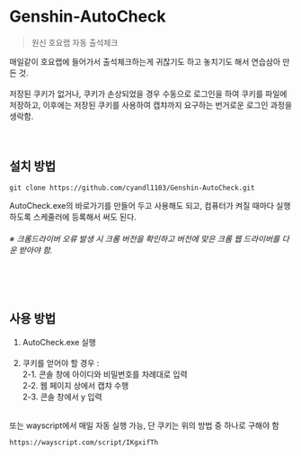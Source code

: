 # Genshin-AutoCheck
> 원신 호요랩 자동 출석체크

매일같이 호요랩에 들어가서 출석체크하는게 귀찮기도 하고 놓치기도 해서 연습삼아 만든 것. 
<br><br>
저장된 쿠키가 없거나, 쿠키가 손상되었을 경우 수동으로 로그인을 하여 쿠키를 파일에 저장하고, 이후에는 저장된 쿠키를 사용하여 캡챠까지 요구하는 번거로운 로그인 과정을 생락함.
<br><br><br>

## 설치 방법
```
git clone https://github.com/cyandl1103/Genshin-AutoCheck.git
```
AutoCheck.exe의 바로가기를 만들어 두고 사용해도 되고,
컴퓨터가 켜질 때마다 실행하도록 스케줄러에 등록해서 써도 된다.

###### ※ 크롬드라이버 오류 발생 시 크롬 버전을 확인하고 버전에 맞은 크롬 웹 드라이버를 다운 받아야 함.
<br><br>

## 사용 방법
1. AutoCheck.exe 실행<br><br>
2. 쿠키를 얻어야 할 경우 :<br>
2-1. 콘솔 창에 아이디와 비밀번호를 차례대로 입력<br>
2-2. 웹 페이지 상에서 캡챠 수행<br>
2-3. 콘솔 창에서 y 입력<br><br>

또는 wayscript에서 매일 자동 실행 가능, 단 쿠키는 위의 방법 중 하나로 구해야 함

```
https://wayscript.com/script/IKgxifTh
```
